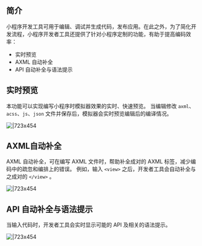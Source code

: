 
## 简介

小程序开发工具可用于编辑、调试并生成代码，发布应用。在此之外，为了简化开发流程，小程序开发者工具还提供了针对小程序定制的功能，有助于提高编码效率：

- 实时预览
- AXML 自动补全
- API 自动补全与语法提示

## 实时预览

本功能可以实现编写小程序时模拟器效果的实时、快速预览。 当编辑修改 `axml`、`acss`、`js`、`json` 文件并保存后，模拟器会实时预览编辑后的编译情况。

![|723x454](https://cdn.nlark.com/lark/0/2018/gif/149/1533554225114-e5b3f5a9-002f-4fe8-b535-9d164049af48.gif#align=left&display=inline&height=1932&margin=%5Bobject%20Object%5D&originHeight=1932&originWidth=3080&status=done&style=none&width=3080)

## AXML自动补全

AXML 自动补全，可在编写 AXML 文件时，帮助补全成对的 AXML 标签，减少编码中的疏忽和编排上的错误。 例如，输入 `<view>` 之后，开发者工具会自动补全与之成对的 `</view>` 。

![|723x454](https://cdn.nlark.com/lark/0/2018/gif/149/1533554236679-a7f97d02-d3e2-412a-9836-0c9c3f90eaa7.gif#align=left&display=inline&height=1932&margin=%5Bobject%20Object%5D&originHeight=1932&originWidth=3080&status=done&style=none&width=3080)

## API 自动补全与语法提示

当输入代码时，开发者工具会实时显示可能的 API 及相关的语法提示。

![|723x454](https://cdn.nlark.com/lark/0/2018/gif/149/1533554396935-f2f0b60c-97eb-45af-a888-adcdddbc13b6.gif#align=left&display=inline&height=1932&margin=%5Bobject%20Object%5D&originHeight=1932&originWidth=3080&status=done&style=none&width=3080)
